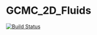 # GCMC_2D_Fluids

[![Build Status](https://github.com/felix12123/GCMC_2D_Fluids.jl/actions/workflows/CI.yml/badge.svg?branch=master)](https://github.com/felix12123/GCMC_2D_Fluids.jl/actions/workflows/CI.yml?query=branch%3Amaster)
